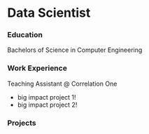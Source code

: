 # Data Scientist

### Education
Bachelors of Science in Computer Engineering


### Work Experience
Teaching Assistant @ Correlation One
- big impact project 1!
- big impact project 2!

### Projects

